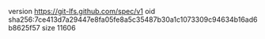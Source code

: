 version https://git-lfs.github.com/spec/v1
oid sha256:7ce413d7a29447e8fa05fe8a5c35487b30a1c1073309c94634b16ad6b8625f57
size 11606
